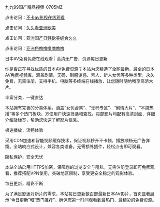 
九九99国产精品视频-0705MZ


点击访问：<a href="https://gfd-5xg.pages.dev/">不卡av影视在线观看</a>

点击访问：<a href="https://tfda.pages.dev/">久久看亚洲欧美</a>

点击访问：<a href="https://gda-c7m.pages.dev/">亚洲国产日韩欧美综合久久</a>

点击访问：<a href="https://vassv.pages.dev/">亚洲色噜噜噜噜噜噜</a>




日本AV免费免费在线观看 | 高清无广告，资源每日更新

你是否正在寻找优质的日本AV免费资源？本站为您精选了全网最新、最全的日本AV免费视频库，涵盖剧情、无码、制服诱惑、素人、新人女优等多种类型，永久免费，无需注册，支持手机、电脑等多终端在线播放，让您随时随地畅享高清大片。

丰富分类，一键直达

本站拥有完善的分类体系，涵盖“女优合集”、“无码专区”、“剧情大片”、“本周热播”等多个热门板块，方便用户快速筛选和查找。每部影片均配有高清封面、详细介绍及标签，帮助您快速了解影片信息。

极速播放，流畅体验

采用CDN加速和智能视频缓存技术，保证视频秒开不卡顿，播放顺畅无广告弹窗。全站响应式设计，兼容各类设备，无需额外插件，轻松点击即可观看。

隐私保护，安全无忧

本站全站启用HTTPS加密，保障您的浏览安全与隐私。无需注册登录即可免费观看，推荐搭配VPN使用，突破地区限制，享受更安全稳定的观影体验。

每日更新，精彩不断

为了满足影迷对新片的需求，本站每日更新数百部最新日本AV影片，首页显著展示“今日更新”和“热门推荐”，确保您第一时间观看到最热门、最精彩的免费资源。





























<span style="display:none;">[Canonical link]( https://github.com/fou20250705/fou09 ）</span>
